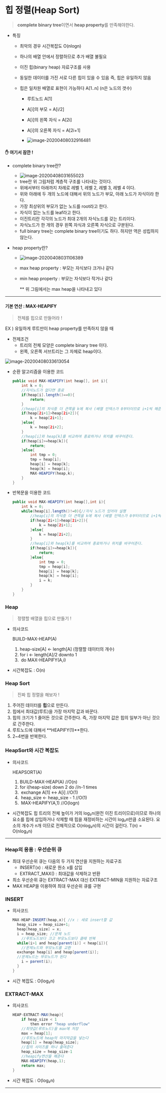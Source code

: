 # 힙 정렬(Heap Sort)

> **complete binary tree**이면서 **heap property**를 만족해야한다.

- 특징

  - 최악의 경우 시간복잡도 O(nlogn)

  - 하나의 배열 안에서 정렬하므로 추가 배열 불필요

  - 이진 힙(binary heap) 자료구조를 사용

  - 동일한 데이터를 가진 서로 다른 힙이 있을 수 있음
    즉, 힙은 유일하지 않음

  - 힙은 일차원 배열로 표현이 가능하다  A[1..n] (n은 노드의 갯수)

    - 루트노드 A[1]

    - A[i]의 부모 = A[i/2]

    - A[i]의 왼쪽 자식 = A[2i]

    - A[i]의 오른쪽 자식 = A[2i+1]

    - ![image-20200408032916481](https://user-images.githubusercontent.com/58761162/79071408-8efe3b80-7d16-11ea-9b44-bba86b4a996e.png)

      

#### :hand: 여기서 잠깐 !

- complete binary tree란?

  - ![image-20200408031655023](https://user-images.githubusercontent.com/58761162/79071430-afc69100-7d16-11ea-8dab-cc22bf0da9cf.png)
  - tree란 위 그림처럼 계층적 구조를 나타내는 것이다.
  - 위에서부터 아래까지 차례로 레벨 1, 레벨 2, 레벨 3, 레벨 4 이다.
  - 위와 아래에 두 개의 노드에 대해서 위의 노드가 부모, 아래 노드가 자식이라 한다.
  - 가장 최상위의 부모가 없는 노드를 root라고 한다.
  - 자식이 없는 노드를 leaf라고 한다.
  - 이진트리란 각각의 노드가 최대 2개의 자식노드를 갖는 트리이다.
  - 자식노드가 한 개의 경우 왼쪽 자식과 오른쪽 자식으로 구분된다.
  - full binary tree는 complete binary tree이기도 하다. 하지만 역은 성립하지 않는다.

- heap property란?

  - ![image-20200408031106389](https://user-images.githubusercontent.com/58761162/79071446-c1a83400-7d16-11ea-957f-30b1128f58b9.png)

  - max heap property : 부모는 자식보다 크거나 같다

  - min heap property : 부모는 자식보다 작거나 같다

    ** 위 그림에서는 max heap을 나타내고 있다

---

#### 기본 연산 : MAX-HEAPIFY

> 전체를 힙으로 만들어라 !

EX ) 유일하게 루트만이 heap property를 만족하지 않을 때

- 전제조건
  - 트리의 전체 모양은 complete binary tree 이다.
  - 왼쪽, 오른쪽 서브트리는 그 자체로 heap이다.

![image-20200408033613054](https://user-images.githubusercontent.com/58761162/79071458-ccfb5f80-7d16-11ea-81db-37e8171d68ba.png)



- 순환 알고리즘을 이용한 코드

  ```java
  public void MAX-HEAPIFY(int heap[], int i){
      int k = 0;
      //자식노드가 없다면 종료
      if(heap[i].length()==0){
          return;
      }
      //heap[i]의 자식중 더 큰쪽을 k에 복사 (배열 인덱스가 0부터이므로 i+1씩 해준다.)
      if(heap[2i+1]>heap[2i+2]){
          k = heap[2i+1];
      }else{
          k = heap[2i+2];
      }
      //heap[i]와 heap[k]를 비교하여 종료하거나 위치를 바꾸어준다.
      if(heap[i]>=heap[k]){
          return;
      }else{
          int tmp = 0;
          tmp = heap[i];
          heap[i] = heap[k];
          heap[k] = heap[i];
          MAX-HEAPIFY(heap,k);
      }
  }
  ```

  

- 반복문을 이용한 코드

  ```java
  public void MAX-HEAPIFY(int heap[],int i){
      int k = 0;
      while(heap[i].length()!=0){//자식 노드가 있어야 실행
          //heap[i]의 자식중 더 큰쪽을 k에 복사 (배열 인덱스가 0부터이므로 i+1씩 해준다.)
          if(heap[2i+1]>heap[2i+2]){
              k = heap[2i+1];
          }else{
              k = heap[2i+2];
          }
          //heap[i]와 heap[k]를 비교하여 종료하거나 위치를 바꾸어준다.
          if(heap[i]>=heap[k]){
              return;
          }else{
              int tmp = 0;
              tmp = heap[i];
              heap[i] = heap[k];
              heap[k] = heap[i];
              i = k;
          }
      }
  }
  ```


### Heap

> 정렬할 배열을 힙으로 만들기 !

- 의사코드

  BUILD-MAX-HEAP(A)

  1. heap-size[A] <- length[A] (정렬할 데이터의 개수)
  2. for i <- length[A]/2 downto 1
  3. ​       do MAX-HEAPIFY(A,i)

- 시간복잡도 : O(n)

### Heap Sort

> 진짜 힙 정렬을 해보자 !

1. 주어진 데이터를 **힙**으로 만든다.
2. 힙에서 최대값(루트)을 가장 마지막 값과 바꾼다.
3. 힙의 크기가 1 줄어든 것으로 간주한다. 즉, 가장 마지막 값은 힙의 일부가 아닌 것으로 간주한다.
4. 루트노드에 대해서 **HEAPIFY(1)**한다.
5. 2~4번을 반복한다.

### HeapSort와 시간 복잡도

- 의사코드

  HEAPSORT(A)

  1. BUILD-MAX-HEAP(A)                   //O(n)
  2. for i(heap-size) down 2 do         //n-1 times
  3. ​      exchange A[1] <-> A[i]           //O(1)
  4. ​      heap_size <- heap_size - 1    //O(1)
  5. ​      MAX-HEAPIFY(A,1)                  //O(logn)

- 시간복잡도
  힙 트리의 전체 높이가 거의 log₂n(완전 이진 트리이므로)이므로
  하나의 요소를 힙에 삽입하거나 삭제할 때 힙을 재정비하는 시간이 log₂n만큼 소요된다.
  요소의 개수가 n개 이므로 전체적으로 O(nlog₂n)의 시간이 걸린다.
  T(n) = O(nlog₂n)

---

### Heap의 응용 : 우선순위 큐

- 최대 우선순위 큐는 다음의 두 가지 연산을  지원하는 자료구조
  - INSERT(x) : 새로운 원소 x를 삽입
  - EXTRACT_MAX() : 최대값을 삭제하고 반환
- 최소 우선순위 큐는 EXTRACT-MAX 대신 EXTRACT-MIN을 지원하는 자료구조
- MAX HEAP을 이용하여 최대 우선순위 큐를 구현

### INSERT

- 의사코드

  ```java
  MAX-HEAP-INSERT(heap,x){ //x : 새로 insert할 값
  	heap_size = heap_size+1;
  	heap[heap_size] = x;
  	i = heap_size; //문제 노드
      //루트노드보다 크고 부모노드보다 클때 반복
  	while(i>1 and heap[parent(i)] < heap[i]){
      //문제노드와 부모노드를 교환
  	exchange heap[i] and heap[parent(i)];
  	//문제노드는 부모노드가 된다
      i = parent(i);
  	}
  }
  ```

- 시간 복잡도 : O(log₂n)

### EXTRACT-MAX

- 의사코드

  ```java
  HEAP-EXTRACT-MAX(heap){
      if heap_size < 1
          then error "heap underflow"
      //최댓값(루트노드)을 max에 저장
      max = heap[1];
      //루트노드에 heap의 마지막값을 넣는다
      heap[1] = heap[heap_size];
      //힙의 사이즈를 하나 줄여준다
      heap_size = heap_size-1
      //heapify연산을 해준다
      MAX-HEAPIFY(heap,1);
      return max;
  }
  ```

- 시간 복잡도 : O(log₂n)

---

